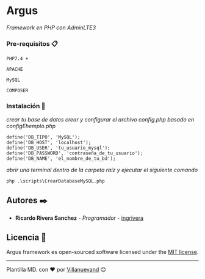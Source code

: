 # Argus

_Framework en PHP con AdminLTE3_


### Pre-requisitos 📋

```
PHP7.4 +
```

```
APACHE
```

```
MySQL
```

```
COMPOSER
```

### Instalación 🔧

_crear tu base de datos_
_crear y configurar el archivo config.php basado en configEhemplo.php_

```
define('DB_TIPO', 'MySQL');
define('DB_HOST', 'localhost');
define('DB_USER', 'tu_usuario_mysql');
define('DB_PASSWORD', 'contraseña_de_tu_usuario');
define('DB_NAME', 'el_nombre_de_tu_bd');
```

_abrir una terminal dentro de la carpeta raiz y ejecutar el siguiente comando_

```
php .\scripts\CrearDatabaseMySQL.php
```

## Autores ✒️

* **Ricardo Rivera Sanchez** - *Programador* - [ingrivera](https://github.com/IscRivera91)
 

## Licencia 📄

Argus framework es open-sourced software licensed under the [MIT license](https://opensource.org/licenses/MIT).


---
Plantilla MD. con ❤️ por [Villanuevand](https://github.com/Villanuevand) 😊